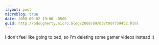 ```yaml
---
layout: post
microblog: true
date: 2008-09-02 19:00 -0500
guid: http://bdougherty.micro.blog/2008/09/03/t907759452.html
---
```

I don't feel like going to bed, so I'm deleting some gamer videos instead :)
